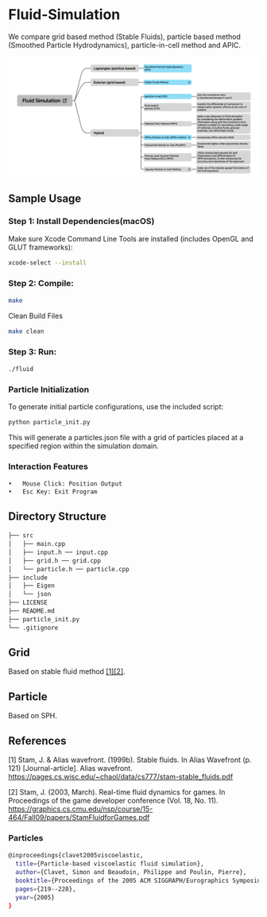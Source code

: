 # Fluid-Simulation
We compare grid based method (Stable Fluids), particle based method (Smoothed Particle Hydrodynamics), particle-in-cell method and APIC.

![fluid simualtion methods](/images/fluid_simulation_methods.png)

## Sample Usage

### Step 1: Install Dependencies(macOS)
Make sure Xcode Command Line Tools are installed (includes OpenGL and GLUT frameworks):

```bash
xcode-select --install
```
### Step 2: Compile:
```bash
make
```
<!-- ```bash
g++ -std=c++14 src/*.cpp -Iinclude -o fluid -framework OpenGL -framework GLUT
``` -->
Clean Build Files
```bash
make clean
```
### Step 3: Run:
```bash
./fluid
```
### Particle Initialization
To generate initial particle configurations, use the included script:
```bash
python particle_init.py
```
This will generate a particles.json file with a grid of particles placed at a specified region within the simulation domain.
### Interaction Features
	•	Mouse Click: Position Output
	•	Esc Key: Exit Program
## Directory Structure
```bash
├── src
│   ├── main.cpp
│   ├── input.h ── input.cpp
│   ├── grid.h ── grid.cpp
│   └── particle.h ── particle.cpp
├── include
│   ├── Eigen
│   └── json
├── LICENSE
├── README.md
├── particle_init.py
└── .gitignore
```

## Grid
Based on stable fluid method [[1]](#1)[[2]](#2).

## Particle
Based on SPH.

## References
<a id="1">[1]</a> 
Stam, J. & Alias wavefront. (1999b). Stable fluids. In Alias Wavefront (p. 121) [Journal-article]. Alias wavefront. https://pages.cs.wisc.edu/~chaol/data/cs777/stam-stable_fluids.pdf

<a id="1">[2]</a> 
Stam, J. (2003, March). Real-time fluid dynamics for games. In Proceedings of the game developer conference (Vol. 18, No. 11). https://graphics.cs.cmu.edu/nsp/course/15-464/Fall09/papers/StamFluidforGames.pdf 


### Particles
```bash
@inproceedings{clavet2005viscoelastic,
  title={Particle-based viscoelastic fluid simulation},
  author={Clavet, Simon and Beaudoin, Philippe and Poulin, Pierre},
  booktitle={Proceedings of the 2005 ACM SIGGRAPH/Eurographics Symposium on Computer Animation},
  pages={219--228},
  year={2005}
}
```